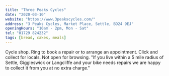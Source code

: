 ```yaml
---
title: "Three Peaks Cycles"
date: "2020-03-10"
website: "https://www.3peakscycles.com/"
address: "3 Peaks Cycles, Market Place, Settle, BD24 9EJ"
openingHours: "10am - 2pm, Mon - Sat"
tel: "01729 824232"
tags: [bread, cakes, meals]
---
```


Cycle shop. Ring to book a repair or to arrange an appointment. Click and collect for locals. Not open for browsing.
"If you live within a 5 mile radius of Settle, Giggleswick or Langcliffe and your bike needs repairs we are happy to collect it from you at no extra charge."

